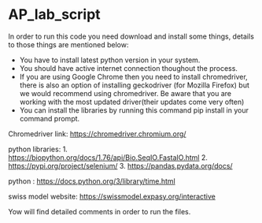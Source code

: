 # AP_lab_script
In order to run this code you need download and install some things, details to those things are mentioned below: 
- You have to install latest python version in your system.
- You should have active internet connection thoughout the process.
- If you are using Google Chrome then you need to install chromedriver, there is also an option of installing 
geckodriver (for Mozilla Firefox) but we would recommend using chromedriver. Be aware that you are working with 
the most updated driver(their updates come very often) 
- You can install the libraries by running this command pip install <library name> in your command prompt.

Chromedriver link: https://chromedriver.chromium.org/

python libraries: 1. https://biopython.org/docs/1.76/api/Bio.SeqIO.FastaIO.html
                  2. https://pypi.org/project/selenium/
                  3. https://pandas.pydata.org/docs/
                  
python : https://docs.python.org/3/library/time.html

swiss model website: https://swissmodel.expasy.org/interactive

Yow will find detailed comments in order to run the files. 
